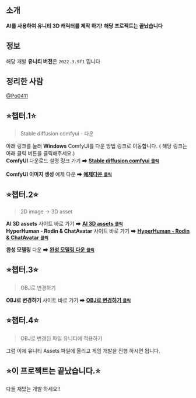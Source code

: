 ## 소개
**AI를 사용하여 유니티 3D 캐릭터를 제작 하기!**
**해당 프로젝트는 끝났습니다**

## 정보
해당 개발 **유니티 버전**은 <code>2022.3.9f1</code> 입니다

## 정리한 사람
[@Po0411](https://github.com/Po0411)

## ⭐챕터.1⭐
>Stable diffusion comfyui - 다운

아래 링크를 눌러 **Windows** ComfyUI를 다운 방법 링크로 이동합니다. ( 해당 링크는 아래 클릭 버튼을 클릭해주세요.)<br>
**ComfyUI** 다운로드 설명 링크 가기 ➡ [**Stable diffusion comfyui** <code>**클릭**</code>](https://github.com/Po0411/XR-contents-making)<br><br>
**ComfyUI 이미지 생성** 예제 다운 ➡ [**예제다운** <code>**클릭**</code>](https://drive.google.com/file/d/1o_IonQZJyQW78741nldyLzbWxeMBt5h9/view?usp=sharing)<br>

## ⭐챕터.2⭐
>2D image → 3D asset

**AI 3D assets** 사이트 바로 가기 ➡ [**AI 3D assets** <code>**클릭**</code>](https://www.tripo3d.ai/)<br>
**HyperHuman - Rodin & ChatAvatar** 사이트 바로 가기 ➡ [**HyperHuman - Rodin & ChatAvatar** <code>**클릭**</code>](https://hyperhuman.deemos.com/rodin)<br>

**완성 모델링** 다운 ➡ [**완성 모델링 다운** <code>**클릭**</code>](https://drive.google.com/file/d/1CTwjje967L8uZj--fx4VVWhuLMgfw9ZX/view?usp=sharing)<br>

## ⭐챕터.3⭐
>OBJ로 변경하기

**OBJ로 변경하기** 사이트 바로 가기 ➡ [**OBJ로 변경하기** <code>**클릭**</code>](https://fabconvert.com/kr/convert/obj)<br>

## ⭐챕터.4⭐
>OBJ로 변경된 파일 유니티에 적용하기

그럼 이제 유니티 Assets 파일에 올리고 게임 개발을 진행 하시면 됩니다.

## ⭐이 프로젝트는 끝났습니다.⭐

다들 재밌는 개발 하세요!!

